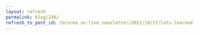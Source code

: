 ```yaml
---
layout: refresh
permalink: blog/246/
refresh_to_post_id: /bcorma on-line newsletter/2011/10/27/lots-learned-at-2011-nohvcc-conference
---
```

